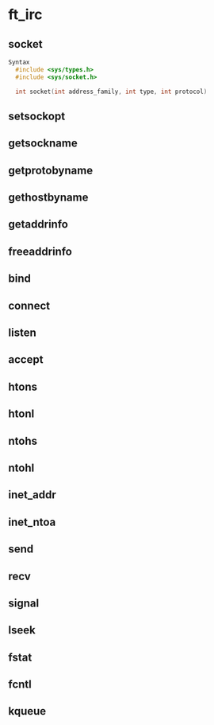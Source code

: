 # ft_irc

## socket
```c++
Syntax
  #include <sys/types.h>
  #include <sys/socket.h>

  int socket(int address_family, int type, int protocol)
```
## setsockopt
## getsockname
## getprotobyname
## gethostbyname
## getaddrinfo
## freeaddrinfo
## bind
## connect 
## listen
## accept
## htons
## htonl
## ntohs
## ntohl
## inet_addr
## inet_ntoa
## send
## recv
## signal
## lseek
## fstat
## fcntl
## kqueue
